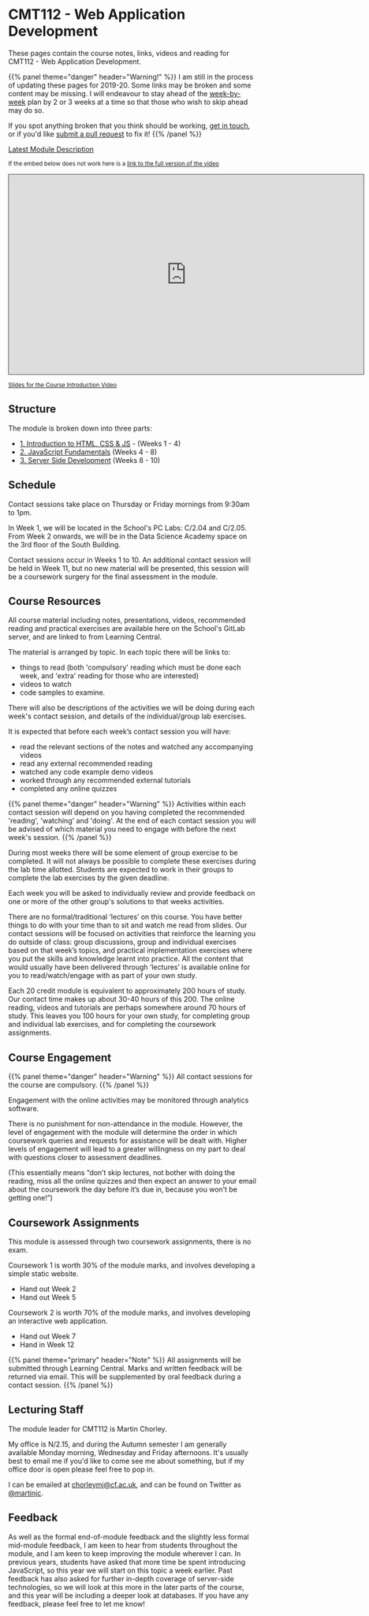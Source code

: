 # CMT112 - Web Application Development

These pages contain the course notes, links, videos and reading for CMT112 - Web Application Development.

{{% panel theme="danger" header="Warning!" %}}
I am still in the process of updating these pages for 2019-20. Some links may be broken and some content may be missing. I will endeavour to stay ahead of the [week-by-week](#structure) plan by 2 or 3 weeks at a time so that those who wish to skip ahead may do so.

If you spot anything broken that you think should be working, [get in touch](#lecturing-staff), or if you'd like [submit a pull request](https://gitlab.cs.cf.ac.uk/scm2mjc/cmt112/merge_requests) to fix it!
{{% /panel %}}

[Latest Module Description](https://data.cardiff.ac.uk/legacy/grails/module/CMT112/19A.html)

<p><small>If the embed below does not work here is a <a href="https://cardiff.cloud.panopto.eu/Panopto/Pages/Viewer.aspx?id=9b9fc6c8-510f-4e41-9095-aace00cf6458" target="blank">link to the full version of the video</a></small></p>

<iframe src="https://cardiff.cloud.panopto.eu/Panopto/Pages/Embed.aspx?id=9b9fc6c8-510f-4e41-9095-aace00cf6458&v=1" width="720" height="405" style="padding: 0px; border: 1px solid #464646;" frameborder="0" allowfullscreen allow="autoplay"></iframe>

<small>[Slides for the Course Introduction Video](slides/course-introduction.html)</small>

## Structure

The module is broken down into three parts:

-   [1. Introduction to HTML, CSS & JS](part-1) - (Weeks 1 - 4)
-   [2. JavaScript Fundamentals](part-2) (Weeks 4 - 8)
-   [3. Server Side Development](part-3) (Weeks 8 - 10)

## Schedule

Contact sessions take place on Thursday or Friday mornings from 9:30am to 1pm.

In Week 1, we will be located in the School's PC Labs: C/2.04 and C/2.05.
From Week 2 onwards, we will be in the Data Science Academy space on the 3rd floor of the South Building.

Contact sessions occur in Weeks 1 to 10. An additional contact session will be held in Week 11, but no new material will be presented, this session will be a coursework surgery for the final assessment in the module.

## Course Resources

All course material including notes, presentations, videos, recommended reading and practical exercises are available here on the School's GitLab server, and are linked to from Learning Central.

The material is arranged by topic. In each topic there will be links to:

-   things to read (both 'compulsory' reading which must be done each week, and 'extra' reading for those who are interested)
-   videos to watch
-   code samples to examine.

There will also be descriptions of the activities we will be doing during each week's contact session, and details of the individual/group lab exercises.

It is expected that before each week’s contact session you will have:

-   read the relevant sections of the notes and watched any accompanying videos
-   read any external recommended reading
-   watched any code example demo videos
-   worked through any recommended external tutorials
-   completed any online quizzes

{{% panel theme="danger" header="Warning" %}}
Activities within each contact session will depend on you having completed the recommended 'reading', 'watching' and 'doing'. At the end of each contact session you will be advised of which material you need to engage with before the next week's session.
{{% /panel %}}

During most weeks there will be some element of group exercise to be completed. It will not always be possible to complete these exercises during the lab time allotted. Students are expected to work in their groups to complete the lab exercises by the given deadline.

Each week you will be asked to individually review and provide feedback on one or more of the other group's solutions to that weeks activities.

There are no formal/traditional ‘lectures’ on this course. You have better things to do with your time than to sit and watch me read from slides. Our contact sessions will be focused on activities that reinforce the learning you do outside of class: group discussions, group and individual exercises based on that week’s topics, and practical implementation exercises where you put the skills and knowledge learnt into practice. All the content that would usually have been delivered through ‘lectures’ is available online for you to read/watch/engage with as part of your own study.

Each 20 credit module is equivalent to approximately 200 hours of study. Our contact time makes up about 30-40 hours of this 200. The online reading, videos and tutorials are perhaps somewhere around 70 hours of study. This leaves you 100 hours for your own study, for completing group and individual lab exercises, and for completing the coursework assignments.

## Course Engagement

{{% panel theme="danger" header="Warning" %}}
All contact sessions for the course are compulsory.
{{% /panel %}}

Engagement with the online activities may be monitored through analytics software.

There is no punishment for non-attendance in the module. However, the level of engagement with the module will determine the order in which coursework queries and requests for assistance will be dealt with. Higher levels of engagement will lead to a greater willingness on my part to deal with questions closer to assessment deadlines.

(This essentially means “don’t skip lectures, not bother with doing the reading, miss all the online quizzes and then expect an answer to your email about the coursework the day before it’s due in, because you won’t be getting one!”)

## Coursework Assignments

This module is assessed through two coursework assignments, there is no exam.

Coursework 1 is worth 30% of the module marks, and involves developing a simple static website.

-   Hand out Week 2
-   Hand out Week 5

Coursework 2 is worth 70% of the module marks, and involves developing an interactive web application.

-   Hand out Week 7
-   Hand in Week 12

{{% panel theme="primary" header="Note" %}}
All assignments will be submitted through Learning Central. Marks and written feedback will be returned via email. This will be supplemented by oral feedback during a contact session.
{{% /panel %}}

## Lecturing Staff

The module leader for CMT112 is Martin Chorley.

My office is N/2.15, and during the Autumn semester I am generally available Monday morning, Wednesday and Friday afternoons. It's usually best to email me if you'd like to come see me about something, but if my office door is open please feel free to pop in.

I can be emailed at [chorleymj@cf.ac.uk](mailto:chorleymj@cardiff.ac.uk), and can be found on Twitter as [@martinjc](https://www.twitter.com/martinjc).

## Feedback

As well as the formal end-of-module feedback and the slightly less formal mid-module feedback, I am keen to hear from students throughout the module, and I am keen to keep improving the module wherever I can. In previous years, students have asked that more time be spent introducing JavaScript, so this year we will start on this topic a week earlier. Past feedback has also asked for further in-depth coverage of server-side technologies, so we will look at this more in the later parts of the course, and this year will be including a deeper look at databases. If you have any feedback, please feel free to let me know!
